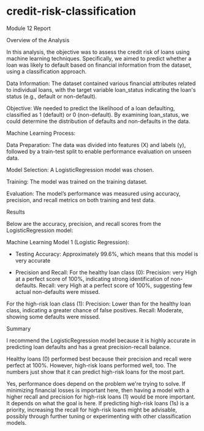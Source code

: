 # credit-risk-classification
Module 12 Report

Overview of the Analysis

In this analysis, the objective was to assess the credit risk of loans using machine learning techniques. Specifically, we aimed to predict whether a loan was likely to default based on financial information from the dataset, using a classification approach.

Data Information: The dataset contained various financial attributes related to individual loans, with the target variable loan_status indicating the loan's status (e.g., default or non-default).

Objective: We needed to predict the likelihood of a loan defaulting, classified as 1 (default) or 0 (non-default). By examining loan_status, we could determine the distribution of defaults and non-defaults in the data.

Machine Learning Process:

Data Preparation: The data was divided into features (X) and labels (y), followed by a train-test split to enable performance evaluation on unseen data.

Model Selection: A LogisticRegression model was chosen.

Training: The model was trained on the training dataset.

Evaluation: The model’s performance was measured using accuracy, precision, and recall metrics on both training and test data.

Results

Below are the accuracy, precision, and recall scores from the LogisticRegression model:

Machine Learning Model 1 (Logistic Regression):

- Testing Accuracy: Approximately 99.6%, which means that this model is very accurate

- Precision and Recall:
For the healthy loan class (0):
Precision: very High at a perfect score of 100%, indicating strong identification of non-defaults.
Recall: very High at a perfect score of 100%, suggesting few actual non-defaults were missed.

For the high-risk loan class (1):
Precision: Lower than for the healthy loan class, indicating a greater chance of false positives.
Recall: Moderate, showing some defaults were missed.

Summary


I recommend the LogisticRegression model because it is highly accurate in predicting loan defaults and has a great precision-recall balance.

Healthy loans (0) performed best because their precision and recall were perfect at 100%. However, high-risk loans performed well, too. The numbers just show that it can predict high-risk loans for the most part.

Yes, performance does depend on the problem we're trying to solve. If minimizing financial losses is important here, then having a model with a higher recall and precision for high-risk loans (1) would be more important. It depends on what the goal is here. If predicting high-risk loans (1s) is a priority, increasing the recall for high-risk loans might be advisable, possibly through further tuning or experimenting with other classification models.
